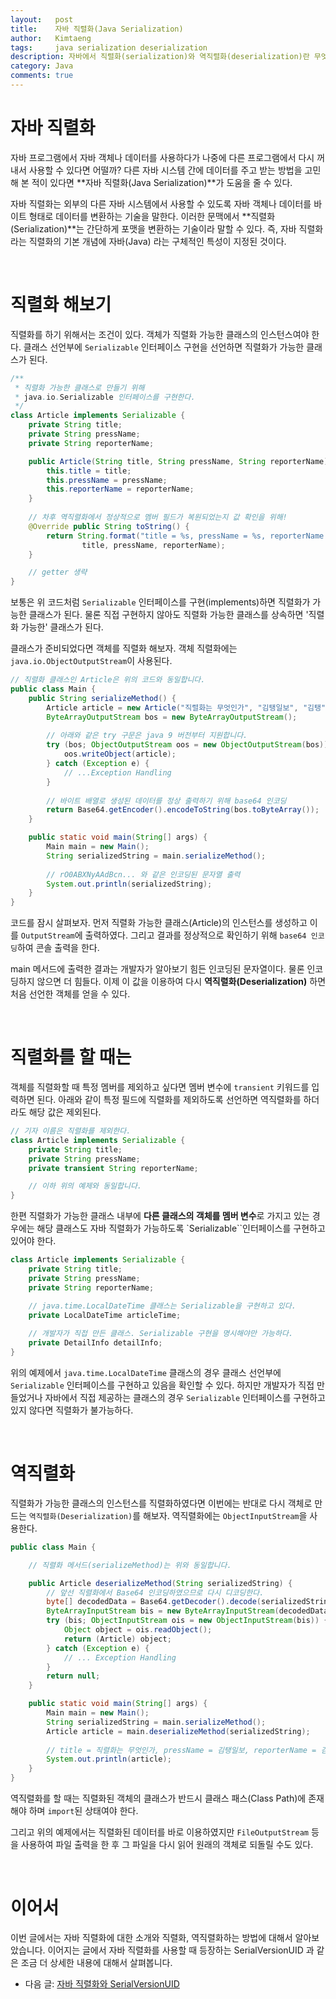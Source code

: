```yaml
---
layout:   post
title:    자바 직렬화(Java Serialization)
author:   Kimtaeng
tags: 	  java serialization deserialization
description: 자바에서 직렬화(serialization)와 역직렬화(deserialization)란 무엇일까?
category: Java
comments: true
---
```


# 자바 직렬화
자바 프로그램에서 자바 객체나 데이터를 사용하다가 나중에 다른 프로그램에서 다시 꺼내서 사용할 수 있다면 어떨까?
다른 자바 시스템 간에 데이터를 주고 받는 방법을 고민해 본 적이 있다면 **자바 직렬화(Java Serialization)**가 도움을 줄 수 있다.

자바 직렬화는 외부의 다른 자바 시스템에서 사용할 수 있도록 자바 객체나 데이터를 바이트 형태로 데이터를 변환하는 기술을 말한다.
이러한 문맥에서 **직렬화(Serialization)**는 간단하게 포맷을 변환하는 기술이라 말할 수 있다.
즉, 자바 직렬화라는 직렬화의 기본 개념에 자바(Java) 라는 구체적인 특성이 지정된 것이다.

<br>

# 직렬화 해보기
직렬화를 하기 위해서는 조건이 있다. 객체가 직렬화 가능한 클래스의 인스턴스여야 한다. 클래스 선언부에 `Serializable` 인터페이스
구현을 선언하면 직렬화가 가능한 클래스가 된다. 

```java
/**
 * 직렬화 가능한 클래스로 만들기 위해
 * java.io.Serializable 인터페이스를 구현한다.
 */
class Article implements Serializable {
    private String title;
    private String pressName;
    private String reporterName;

    public Article(String title, String pressName, String reporterName) {
        this.title = title;
        this.pressName = pressName;
        this.reporterName = reporterName;
    }
    
    // 차후 역직렬화에서 정상적으로 멤버 필드가 복원되었는지 값 확인을 위해! 
    @Override public String toString() {
        return String.format("title = %s, pressName = %s, reporterName = %s",
                title, pressName, reporterName);
    }

    // getter 생략
} 
```

보통은 위 코드처럼 `Serializable` 인터페이스를 구현(implements)하면 직렬화가 가능한 클래스가 된다.
물론 직접 구현하지 않아도 직렬화 가능한 클래스를 상속하면 '직렬화 가능한' 클래스가 된다.

클래스가 준비되었다면 객체를 직렬화 해보자. 객체 직렬화에는 `java.io.ObjectOutputStream`이 사용된다.

```java
// 직렬화 클래스인 Article은 위의 코드와 동일합니다.
public class Main {
    public String serializeMethod() {
        Article article = new Article("직렬화는 무엇인가", "김탱일보", "김탱");
        ByteArrayOutputStream bos = new ByteArrayOutputStream();
        
        // 아래와 같은 try 구문은 java 9 버전부터 지원합니다.
        try (bos; ObjectOutputStream oos = new ObjectOutputStream(bos)) {
            oos.writeObject(article);
        } catch (Exception e) {
            // ...Exception Handling
        }
        
        // 바이트 배열로 생성된 데이터를 정상 출력하기 위해 base64 인코딩 
        return Base64.getEncoder().encodeToString(bos.toByteArray());
    }

    public static void main(String[] args) {
        Main main = new Main();
        String serializedString = main.serializeMethod();
        
        // rO0ABXNyAAdBcn... 와 같은 인코딩된 문자열 출력 
        System.out.println(serializedString);
    }
}
```

코드를 잠시 살펴보자. 먼저 직렬화 가능한 클래스(Article)의 인스턴스를 생성하고 이를 `OutputStream`에 출력하였다.
그리고 결과를 정상적으로 확인하기 위해 `base64 인코딩`하여 콘솔 출력을 한다.

main 메서드에 출력한 결과는 개발자가 알아보기 힘든 인코딩된 문자열이다. 물론 인코딩하지 않으면 더 힘들다.
이제 이 값을 이용하여 다시 **역직렬화(Deserialization)** 하면 처음 선언한 객체를 얻을 수 있다.

<br>

# 직렬화를 할 때는
객체를 직렬화할 때 특정 멤버를 제외하고 싶다면 멤버 변수에 `transient` 키워드를 입력하면 된다.
아래와 같이 특정 필드에 직렬화를 제외하도록 선언하면 역직렬화를 하더라도 해당 값은 제외된다.

```java
// 기자 이름은 직렬화를 제외한다.
class Article implements Serializable {
    private String title;
    private String pressName;
    private transient String reporterName;

    // 이하 위의 예제와 동일합니다.
}
```

한편 직렬화가 가능한 클래스 내부에 **다른 클래스의 객체를 멤버 변수**로 가지고 있는 경우에는
해당 클래스도 자바 직렬화가 가능하도록 `Serializable``인터페이스를 구현하고 있어야 한다.

```java
class Article implements Serializable {
    private String title;
    private String pressName;
    private String reporterName;

    // java.time.LocalDateTime 클래스는 Serializable을 구현하고 있다.
    private LocalDateTime articleTime;
    
    // 개발자가 직접 만든 클래스. Serializable 구현을 명시해야만 가능하다.
    private DetailInfo detailInfo;
}
```

위의 예제에서 `java.time.LocalDateTime` 클래스의 경우 클래스 선언부에 `Serializable` 인터페이스를 구현하고 있음을
확인할 수 있다. 하지만 개발자가 직접 만들었거나 자바에서 직접 제공하는 클래스의 경우 `Serializable` 인터페이스를 구현하고
있지 않다면 직렬화가 불가능하다.

<br>

# 역직렬화
직렬화가 가능한 클래스의 인스턴스를 직렬화하였다면 이번에는 반대로 다시 객체로 만드는 `역직렬화(Deserialization)`를 해보자.
역직렬화에는 `ObjectInputStream`을 사용한다.

```java
public class Main {

    // 직렬화 메서드(serializeMethod)는 위와 동일합니다.

    public Article deserializeMethod(String serializedString) {
        // 앞선 직렬화에서 Base64 인코딩하였으므로 다시 디코딩한다.
        byte[] decodedData = Base64.getDecoder().decode(serializedString);
        ByteArrayInputStream bis = new ByteArrayInputStream(decodedData);
        try (bis; ObjectInputStream ois = new ObjectInputStream(bis)) {
            Object object = ois.readObject();
            return (Article) object;
        } catch (Exception e) {
            // ... Exception Handling
        }
        return null;
    }

    public static void main(String[] args) {
        Main main = new Main();
        String serializedString = main.serializeMethod();
        Article article = main.deserializeMethod(serializedString);
        
        // title = 직렬화는 무엇인가, pressName = 김탱일보, reporterName = 김탱
        System.out.println(article);
    }
}
```

역직렬화를 할 때는 직렬화된 객체의 클래스가 반드시 클래스 패스(Class Path)에 존재해야 하며 `import`된 상태여야 한다.

그리고 위의 예제에서는 직렬화된 데이터를 바로 이용하였지만  `FileOutputStream` 등을 사용하여 파일 출력을 한 후
그 파일을 다시 읽어 원래의 객체로 되돌릴 수도 있다.

<br/>

# 이어서
이번 글에서는 자바 직렬화에 대한 소개와 직렬화, 역직렬화하는 방법에 대해서 알아보았습니다.
이어지는 글에서 자바 직렬화를 사용할 때 등장하는 SerialVersionUID 과 같은 조금 더 상세한 내용에 대해서 살펴봅니다.

- 다음 글: <a href="/post/java-serialization-advanced" target="_blank">자바 직렬화와 SerialVersionUID</a>